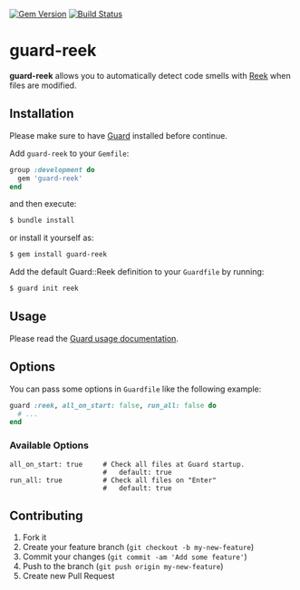 [![Gem Version](http://img.shields.io/gem/v/guard-reek.svg)](http://badge.fury.io/rb/guard-reek)
[![Build Status](https://travis-ci.org/grantspeelman/guard-reek.svg?branch=master)](https://travis-ci.org/grantspeelman/guard-reek)

# guard-reek

**guard-reek** allows you to automatically detect code smells with [Reek](https://github.com/troessner/reek) when files are modified.

## Installation

Please make sure to have [Guard](https://github.com/guard/guard) installed before continue.

Add `guard-reek` to your `Gemfile`:

```ruby
group :development do
  gem 'guard-reek'
end
```

and then execute:

```sh
$ bundle install
```

or install it yourself as:

```sh
$ gem install guard-reek
```

Add the default Guard::Reek definition to your `Guardfile` by running:

```sh
$ guard init reek
```

## Usage

Please read the [Guard usage documentation](https://github.com/guard/guard#readme).

## Options

You can pass some options in `Guardfile` like the following example:

```ruby
guard :reek, all_on_start: false, run_all: false do
  # ...
end
```

### Available Options

```
all_on_start: true     # Check all files at Guard startup.
                       #   default: true
run_all: true          # Check all files on "Enter"
                       #   default: true
```

## Contributing

1. Fork it
2. Create your feature branch (`git checkout -b my-new-feature`)
3. Commit your changes (`git commit -am 'Add some feature'`)
4. Push to the branch (`git push origin my-new-feature`)
5. Create new Pull Request
